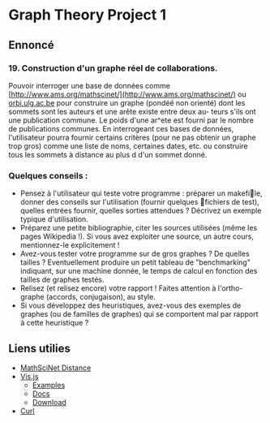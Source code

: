 # Graph Theory Project 1

## Ennoncé

### 19. Construction d'un graphe réel de collaborations. 
Pouvoir interroger une base de données comme [http://www.ams.org/mathscinet/](http://www.ams.org/mathscinet/) ou
[orbi.ulg.ac.be](orbi.ulg.ac.be) pour construire un graphe (pondéé non orienté)
dont les sommets sont les auteurs et une arête existe entre deux au-
teurs s'ils ont une publication commune. Le poids d'une ar^ete est fourni
par le nombre de publications communes. En interrogeant ces bases
de données, l'utilisateur pourra fournir certains critères (pour ne pas
obtenir un graphe trop gros) comme une liste de noms, certaines dates,
etc. ou construire tous les sommets à distance au plus d d'un sommet
donné.

### Quelques conseils :
- Pensez à l'utilisateur qui teste votre programme : préparer un makefile,
donner des conseils sur l'utilisation (fournir quelques fichiers de test),
quelles entrées fournir, quelles sorties attendues ? Décrivez un exemple
typique d'utilisation.
- Préparez une petite bibliographie, citer les sources utilisées (même les
pages Wikipedia !). Si vous avez exploiter une source, un autre cours,
mentionnez-le explicitement !
- Avez-vous tester votre programme sur de gros graphes ? De quelles
tailles ? Eventuellement produire un petit tableau de "benchmarking"
indiquant, sur une machine donnée, le temps de calcul en fonction des
tailles de graphes testés.
- Relisez (et relisez encore) votre rapport ! Faites attention à l'ortho-
graphe (accords, conjugaison), au style.
- Si vous développez des heuristiques, avez-vous des exemples de graphes
(ou de familles de graphes) qui se comportent mal par rapport à cette
heuristique ?

## Liens utilies

* [MathSciNet Distance](https://mathscinet.ams.org/mathscinet/freeTools.html?version=2)
* [Vis.js](http://visjs.org/)
    * [Examples](http://visjs.org/network_examples.html)
    * [Docs](http://visjs.org/docs/network/)
    * [Download](http://visjs.org/index.html#download_install)
* [Curl](https://curl.haxx.se/libcurl/c/sepheaders.html)
